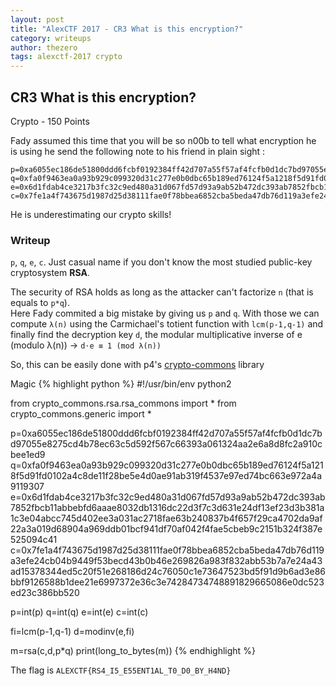 ```yaml
---
layout: post
title: "AlexCTF 2017 - CR3 What is this encryption?"
category: writeups
author: thezero
tags: alexctf-2017 crypto
---
```


## CR3 What is this encryption?
Crypto - 150 Points

Fady assumed this time that you will be so n00b to tell what encryption he is using
he send the following note to his friend in plain sight :

```
p=0xa6055ec186de51800ddd6fcbf0192384ff42d707a55f57af4fcfb0d1dc7bd97055e8275cd4b78ec63c5d592f567c66393a061324aa2e6a8d8fc2a910cbee1ed9
q=0xfa0f9463ea0a93b929c099320d31c277e0b0dbc65b189ed76124f5a1218f5d91fd0102a4c8de11f28be5e4d0ae91ab319f4537e97ed74bc663e972a4a9119307
e=0x6d1fdab4ce3217b3fc32c9ed480a31d067fd57d93a9ab52b472dc393ab7852fbcb11abbebfd6aaae8032db1316dc22d3f7c3d631e24df13ef23d3b381a1c3e04abcc745d402ee3a031ac2718fae63b240837b4f657f29ca4702da9af22a3a019d68904a969ddb01bcf941df70af042f4fae5cbeb9c2151b324f387e525094c41
c=0x7fe1a4f743675d1987d25d38111fae0f78bbea6852cba5beda47db76d119a3efe24cb04b9449f53becd43b0b46e269826a983f832abb53b7a7e24a43ad15378344ed5c20f51e268186d24c76050c1e73647523bd5f91d9b6ad3e86bbf9126588b1dee21e6997372e36c3e74284734748891829665086e0dc523ed23c386bb520
```

He is underestimating our crypto skills!


### Writeup

`p`, `q`, `e`, `c`. Just casual name if you don't know the most studied public-key cryptosystem **RSA**.

The security of RSA holds as long as the attacker can't factorize `n` (that is equals to `p*q`).  
Here Fady commited a big mistake by giving us `p` and `q`.
With those we can compute `λ(n)` using the Carmichael's totient function with `lcm(p-1,q-1)` and finally find the decryption key `d`, the modular multiplicative inverse of e (modulo λ(n)) -> `d⋅e ≡ 1 (mod λ(n))`

So, this can be easily done with p4's [crypto-commons](https://github.com/p4-team/crypto-commons) library

Magic
{% highlight python %}
#!/usr/bin/env python2

from crypto_commons.rsa.rsa_commons import *
from crypto_commons.generic import *

p=0xa6055ec186de51800ddd6fcbf0192384ff42d707a55f57af4fcfb0d1dc7bd97055e8275cd4b78ec63c5d592f567c66393a061324aa2e6a8d8fc2a910cbee1ed9
q=0xfa0f9463ea0a93b929c099320d31c277e0b0dbc65b189ed76124f5a1218f5d91fd0102a4c8de11f28be5e4d0ae91ab319f4537e97ed74bc663e972a4a9119307
e=0x6d1fdab4ce3217b3fc32c9ed480a31d067fd57d93a9ab52b472dc393ab7852fbcb11abbebfd6aaae8032db1316dc22d3f7c3d631e24df13ef23d3b381a1c3e04abcc745d402ee3a031ac2718fae63b240837b4f657f29ca4702da9af22a3a019d68904a969ddb01bcf941df70af042f4fae5cbeb9c2151b324f387e525094c41
c=0x7fe1a4f743675d1987d25d38111fae0f78bbea6852cba5beda47db76d119a3efe24cb04b9449f53becd43b0b46e269826a983f832abb53b7a7e24a43ad15378344ed5c20f51e268186d24c76050c1e73647523bd5f91d9b6ad3e86bbf9126588b1dee21e6997372e36c3e74284734748891829665086e0dc523ed23c386bb520

p=int(p)
q=int(q)
e=int(e)
c=int(c)

fi=lcm(p-1,q-1)
d=modinv(e,fi)

m=rsa(c,d,p*q)
print(long_to_bytes(m))
{% endhighlight %}

The flag is `ALEXCTF{RS4_I5_E55ENT1AL_T0_D0_BY_H4ND}`